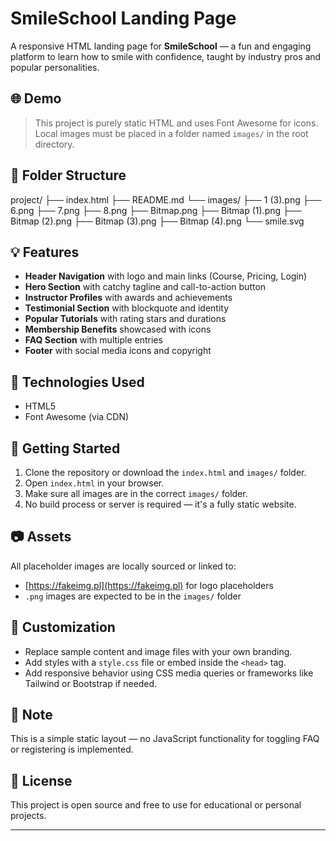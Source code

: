 # SmileSchool Landing Page

A responsive HTML landing page for **SmileSchool** — a fun and engaging platform to learn how to smile with confidence, taught by industry pros and popular personalities.

## 🌐 Demo

> This project is purely static HTML and uses Font Awesome for icons. Local images must be placed in a folder named `images/` in the root directory.

## 📁 Folder Structure

project/
├── index.html
├── README.md
└── images/
├── 1 (3).png
├── 6.png
├── 7.png
├── 8.png
├── Bitmap.png
├── Bitmap (1).png
├── Bitmap (2).png
├── Bitmap (3).png
├── Bitmap (4).png
└── smile.svg


## 💡 Features

- **Header Navigation** with logo and main links (Course, Pricing, Login)
- **Hero Section** with catchy tagline and call-to-action button
- **Instructor Profiles** with awards and achievements
- **Testimonial Section** with blockquote and identity
- **Popular Tutorials** with rating stars and durations
- **Membership Benefits** showcased with icons
- **FAQ Section** with multiple entries
- **Footer** with social media icons and copyright

## 🧰 Technologies Used

- HTML5
- Font Awesome (via CDN)

## 🚀 Getting Started

1. Clone the repository or download the `index.html` and `images/` folder.
2. Open `index.html` in your browser.
3. Make sure all images are in the correct `images/` folder.
4. No build process or server is required — it's a fully static website.

## 📷 Assets

All placeholder images are locally sourced or linked to:
- [https://fakeimg.pl](https://fakeimg.pl) for logo placeholders
- `.png` images are expected to be in the `images/` folder

## 📝 Customization

- Replace sample content and image files with your own branding.
- Add styles with a `style.css` file or embed inside the `<head>` tag.
- Add responsive behavior using CSS media queries or frameworks like Tailwind or Bootstrap if needed.

## 📌 Note

This is a simple static layout — no JavaScript functionality for toggling FAQ or registering is implemented.

## 📄 License

This project is open source and free to use for educational or personal projects.

---
